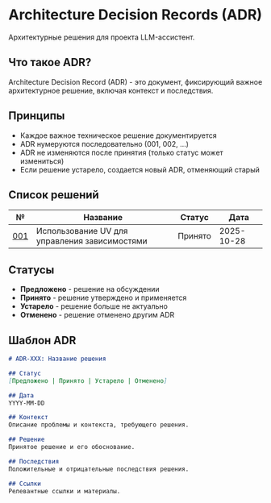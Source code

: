 # Architecture Decision Records (ADR)

Архитектурные решения для проекта LLM-ассистент.

## Что такое ADR?

Architecture Decision Record (ADR) - это документ, фиксирующий важное архитектурное решение, включая контекст и последствия.

## Принципы

- Каждое важное техническое решение документируется
- ADR нумеруются последовательно (001, 002, ...)
- ADR не изменяются после принятия (только статус может измениться)
- Если решение устарело, создается новый ADR, отменяющий старый

## Список решений

| № | Название | Статус | Дата |
|---|----------|--------|------|
| [001](001-use-uv-for-dependency-management.md) | Использование UV для управления зависимостями | Принято | 2025-10-28 |

## Статусы

- **Предложено** - решение на обсуждении
- **Принято** - решение утверждено и применяется
- **Устарело** - решение больше не актуально
- **Отменено** - решение отменено другим ADR

## Шаблон ADR

```markdown
# ADR-XXX: Название решения

## Статус
[Предложено | Принято | Устарело | Отменено]

## Дата
YYYY-MM-DD

## Контекст
Описание проблемы и контекста, требующего решения.

## Решение
Принятое решение и его обоснование.

## Последствия
Положительные и отрицательные последствия решения.

## Ссылки
Релевантные ссылки и материалы.
```

